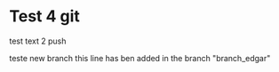 # Test 4 git

test text 2 push 

teste new branch this line has ben added in the branch "branch_edgar" 